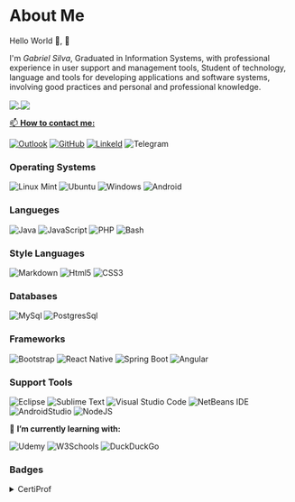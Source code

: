 # About Me 

Hello World 👋,  💬

<p>
I'm <i>Gabriel Silva</i>, Graduated in Information Systems, with professional experience in user support and management tools, Student of technology, language and tools for developing applications and software systems, involving good practices and personal and professional knowledge.
</p>

<div>
    <a href="https://github.com/GabrielSilva88">
       <img align="center" height="195em" src="https://github-readme-stats.vercel.app/api?username=gabrielsilva88&show_icons=true&theme=dark"/>
       <img align="center" height="195em" src="https://github-readme-stats.vercel.app/api/top-langs/?username=gabrielsilva88&layout=compact&theme=dark"/>
</div>

<!--
![GabrielSilva stats](https://github-readme-stats.vercel.app/api?username=gabrielsilva88&show_icons=true&theme=dark)
[![GabrielSilva88 top-langs](https://github-readme-stats.vercel.app/api/top-langs/?username=gabrielsilva88&layout=compact&theme=dark)](https://github.com/gabrielsilva88/github-readme-stats)
-->


📫 **How to contact me:**

[![Outlook](https://img.shields.io/badge/Outlook-0078D4?style=for-the-badge&logo=microsoft-outlook&logoColor=white)](https://outlook.live.com/mail/0/)
[![GitHub](https://img.shields.io/badge/github-black?style=for-the-badge&logo=github)](https://github.com/GabrielSilva88)
[![LinkeId](https://img.shields.io/badge/LinkedIn-0077B5?style=for-the-badge&logo=linkedin&logoColor=white)](https://www.linkedin.com/in/gabriel-miguel-527656141)
![Telegram](https://img.shields.io/badge/Telegram-2CA5E0?style=for-the-badge&logo=telegram&logoColor=white)

### Operating Systems

![Linux Mint](https://img.shields.io/badge/Linux%20Mint-87CF3E?logo=linuxmint&logoColor=fff)
![Ubuntu](https://img.shields.io/badge/Ubuntu-E95420?logo=ubuntu&logoColor=white)
![Windows](https://custom-icon-badges.demolab.com/badge/Windows-0078D6?logo=windows11&logoColor=white)
![Android](https://img.shields.io/badge/Android-3DDC84?logo=android&logoColor=white)

### Langueges

![Java](https://img.shields.io/badge/Java-%23ED8B00.svg?logo=openjdk&logoColor=white)
![JavaScript](https://img.shields.io/badge/JavaScript-F7DF1E?logo=javascript&logoColor=000)
![PHP](https://img.shields.io/badge/php-%23777BB4.svg?&logo=php&logoColor=white)
![Bash](https://img.shields.io/badge/Bash-4EAA25?logo=gnubash&logoColor=fff)

### Style Languages

![Markdown](https://img.shields.io/badge/markdown-%23000000.svg?&logo=markdown&logoColor=white)
![Html5](https://img.shields.io/badge/html5-orange?&logo=html5&logoColor=white)
![CSS3](https://img.shields.io/badge/css3-%231572B6.svg?&logo=css3&logoColor=white)

### Databases

![MySql](https://img.shields.io/badge/MySQL-00000F?&logo=mysql&logoColor=white)
![PostgresSql](https://img.shields.io/badge/PostgreSQL-316192?&logo=postgresql&logoColor=white)

### Frameworks

![Bootstrap](https://img.shields.io/badge/Bootstrap-7952B3?logo=bootstrap&logoColor=fff)
![React Native](https://img.shields.io/badge/React_Native-%2320232a.svg?logo=react&logoColor=%2361DAFB)
![Spring Boot](https://img.shields.io/badge/Spring%20Boot-6DB33F?logo=springboot&logoColor=fff)
![Angular](https://img.shields.io/badge/Angular-%23DD0031.svg?logo=angular&logoColor=white)

### Support Tools

![Eclipse](https://img.shields.io/badge/Eclipse-FE7A16.svg?logo=Eclipse&logoColor=white)
![Sublime Text](https://img.shields.io/badge/Sublime%20Text-%23575757.svg?logo=sublime-text&logoColor=important)
![Visual Studio Code](https://custom-icon-badges.demolab.com/badge/Visual%20Studio%20Code-0078d7.svg?logo=vsc&logoColor=white)
![NetBeans IDE](https://img.shields.io/badge/NetBeans%20IDE-1B6AC6.svg?logo=apache-netbeans-ide&logoColor=white)
![AndroidStudio](https://img.shields.io/badge/Android_Studio-3DDC84?logo=android-studio&logoColor=white)
![NodeJS](https://img.shields.io/badge/Node.js-6DA55F?logo=node.js&logoColor=white)

🌱 **I’m currently learning with:**

![Udemy](https://img.shields.io/badge/Udemy-A435F0?logo=udemy&logoColor=fff)
![W3Schools](https://img.shields.io/badge/W3Schools-04AA6D?logo=w3schools&logoColor=fff)
![DuckDuckGo](https://img.shields.io/badge/DuckDuckGo-FF5722?logo=duckduckgo&logoColor=white)



### Badges

<details>
<summary> CertiProf </summary>
    <img src="/img/fundamentos-na-lei-geral-de-protecao-de-dados-lgpdf.png" width="100px"></img>
    <img src="/img/lifelong-learning.png" width="100px" ></img>
</details>

<!-- Mesmo efeito ao apresentar dado no markdown 
    
 <div align="center">
     <a href="https://github.com/gabrielsilva88/">
     <img height="175" src="https://github-readme-stats.vercel.app/api?username=gabrielsilva88&show_icons=true&theme=dracula&layoyt=compact"/>
     <img height="175" src="https://github-readme-stats.vercel.app/api/top-langs/?username=gabrielsilva88&theme=dracula&layout=compact"/>
   </div>
-->

<!--  Versão não Utilizada para ocasião. 
<h3 align="center">  Hello World 👋, I'm Gabriel Silva! </h3> 
<div align="center">
     <a href="https://github.com/gabrielsilva88/">
     <img height="175" src="https://github-readme-stats.vercel.app/api?username=gabrielsilva88&show_icons=true&theme=dracula&layoyt=compact"/>
     <img height="175" src="https://github-readme-stats.vercel.app/api/top-langs/?username=gabrielsilva88&theme=defau&layout=compact"/>
   </div>
   ### About Me
  Graduated in Information Systems, with professional experience in user support and management tools, Technology student, in development and database applications, their frameworks.
🌱 I’m currently learning Javascript with react-Native
<a href="https://www.linkedin.com/in/rafaella-ballerini-45875016a" target="_blank"><img src="https://img.shields.io/badge/-LinkedIn-%230077B5?style=for-the-badge&logo=linkedin&logoColor=white" target="_blank"></a> 
### Skills
### Tools
     Imagem do status do GitHub com icones e dados de perfil. 
![GabrielSilva88 GitHub stats](https://github-readme-stats.vercel.app/api?username=GabrielSilva88&show_icons=true&theme=dracula)
[![Top Linguagens](https://github-readme-stats.vercel.app/api/top-langs/?username=GabrielSilva88&theme=dracula&layout=compact)](https://github.com/GabrielSilva88/github-readme-stats)

**GabrielSilva88/GabrielSilva88** is a ✨ _special_ ✨ repository because its `README.md` (this file) appears on your GitHub profile.

Here are some ideas to get you started:

- 🔭 I’m currently working on ...
- 🌱 I’m currently learning ...
- 👯 I’m looking to collaborate on ...
- 🤔 I’m looking for help with ...
- 💬 Ask me about ...
- 📫 How to reach me: ...
- 😄 Pronouns: ...
- ⚡ Fun fact: ...
-->
